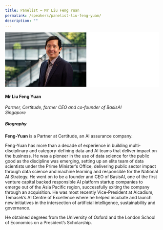 ```yaml
---
title: Panelist – Mr Liu Feng Yuan
permalink: /speakers/panelist-liu-feng-yuan/
description: ""
---
```

![](/images/mr%20liu%20feng%20yuan%202.png)

#### **Mr Liu Feng Yuan**

*Partner, Certitude, former CEO and co-founder of BasisAI <br>Singapore*

##### **Biography**

**Feng-Yuan** is a Partner at Certitude, an AI assurance company.

Feng-Yuan has more than a decade of experience in building multi-disciplinary and category-defining data and AI teams that deliver impact on the business. He was a pioneer in the use of data science for the public good as the discipline was emerging, setting up an elite team of data scientists under the Prime Minister’s Office, delivering public sector impact through data science and machine learning and responsible for the National AI Strategy. He went on to be a founder and CEO of BasisAI, one of the first venture capital backed responsible AI platform startup companies to emerge out of the Asia Pacific region, successfully exiting the company through an acquisition. He was most recently Vice-President at Aicadium, Temasek’s AI Centre of Excellence where he helped incubate and launch new initiatives in the intersection of artificial intelligence, sustainability and governance.&nbsp;&nbsp;&nbsp;

He obtained degrees from the University of Oxford and the London School of Economics on a President’s Scholarship.